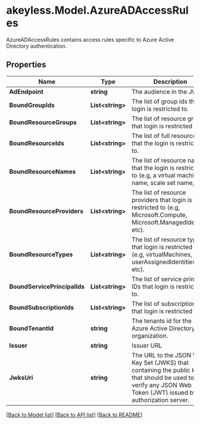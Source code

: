 # akeyless.Model.AzureADAccessRules
AzureADAccessRules contains access rules specific to Azure Active Directory authentication.

## Properties

Name | Type | Description | Notes
------------ | ------------- | ------------- | -------------
**AdEndpoint** | **string** | The audience in the JWT. | [optional] 
**BoundGroupIds** | **List&lt;string&gt;** | The list of group ids that login is restricted to. | [optional] 
**BoundResourceGroups** | **List&lt;string&gt;** | The list of resource groups that login is restricted to. | [optional] 
**BoundResourceIds** | **List&lt;string&gt;** | The list of full resource ids that the login is restricted to. | [optional] 
**BoundResourceNames** | **List&lt;string&gt;** | The list of resource names that the login is restricted to (e.g, a virtual machine name, scale set name, etc). | [optional] 
**BoundResourceProviders** | **List&lt;string&gt;** | The list of resource providers that login is restricted to (e.g, Microsoft.Compute, Microsoft.ManagedIdentity, etc). | [optional] 
**BoundResourceTypes** | **List&lt;string&gt;** | The list of resource types that login is restricted to  (e.g, virtualMachines, userAssignedIdentities, etc). | [optional] 
**BoundServicePrincipalIds** | **List&lt;string&gt;** | The list of service principal IDs that login is restricted to. | [optional] 
**BoundSubscriptionIds** | **List&lt;string&gt;** | The list of subscription IDs that login is restricted to. | [optional] 
**BoundTenantId** | **string** | The tenants id for the Azure Active Directory organization. | [optional] 
**Issuer** | **string** | Issuer URL | [optional] 
**JwksUri** | **string** | The URL to the JSON Web Key Set (JWKS) that containing the public keys that should be used to verify any JSON Web Token (JWT) issued by the authorization server. | [optional] 

[[Back to Model list]](../README.md#documentation-for-models) [[Back to API list]](../README.md#documentation-for-api-endpoints) [[Back to README]](../README.md)

